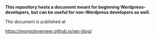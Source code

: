 **This repository hosts a document meant for beginning Wordpress-developers, but can be useful for non-Wordpress developers as well.** 

The document is published at

https://mongoloverseer.github.io/wp-blog/
